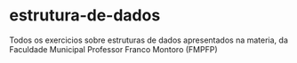 # estrutura-de-dados

Todos os exercicios sobre estruturas de dados apresentados na materia, da Faculdade Municipal Professor Franco Montoro (FMPFP)